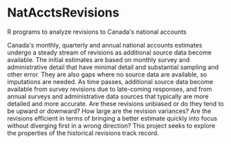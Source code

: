 # NatAcctsRevisions
R programs to analyze revisions to Canada's national accounts

Canada's monthly, quarterly and annual national accounts estimates undergo a steady stream of revisions as additional source data become available. The initial estimates are based on monthly survey and administrative detail that have minimal detail and substantial sampling and other error. They are also gaps where no source data are available, so imputations are needed. As time passes, additional source data become available from survey revisions due to late-coming responses, and from annual surveys and administrative data sources that typically are more detailed and more accurate. Are these revisions unbiased or do they tend to be upward or downward? How large are the revision variances? Are the revisions efficient in terms of bringing a better estimate quickly into focus without diverging first in a wrong direction? This project seeks to explore the properties of the historical revisions track record.
